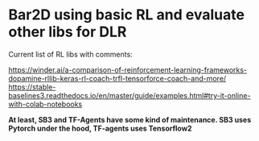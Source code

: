 # Bar2D using basic RL and evaluate other libs for DLR

Current list of RL libs with comments:

https://winder.ai/a-comparison-of-reinforcement-learning-frameworks-dopamine-rllib-keras-rl-coach-trfl-tensorforce-coach-and-more/
https://stable-baselines3.readthedocs.io/en/master/guide/examples.html#try-it-online-with-colab-notebooks

**At least, SB3 and TF-Agents have some kind of maintenance. SB3 uses Pytorch under the hood, TF-agents uses Tensorflow2**
